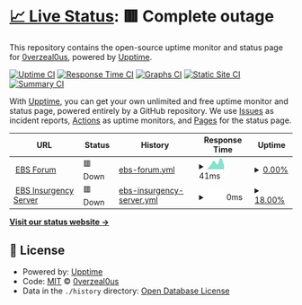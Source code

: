 # [📈 Live Status](https://status.enemyboat.co.uk): <!--live status--> **🟥 Complete outage**

This repository contains the open-source uptime monitor and status page for [0verzeal0us](https://status.enemyboat.co.uk), powered by [Upptime](https://github.com/upptime/upptime).

[![Uptime CI](https://github.com/0verzeal0us/upptime/workflows/Uptime%20CI/badge.svg)](https://github.com/0verzeal0us/upptime/actions?query=workflow%3A%22Uptime+CI%22)
[![Response Time CI](https://github.com/0verzeal0us/upptime/workflows/Response%20Time%20CI/badge.svg)](https://github.com/0verzeal0us/upptime/actions?query=workflow%3A%22Response+Time+CI%22)
[![Graphs CI](https://github.com/0verzeal0us/upptime/workflows/Graphs%20CI/badge.svg)](https://github.com/0verzeal0us/upptime/actions?query=workflow%3A%22Graphs+CI%22)
[![Static Site CI](https://github.com/0verzeal0us/upptime/workflows/Static%20Site%20CI/badge.svg)](https://github.com/0verzeal0us/upptime/actions?query=workflow%3A%22Static+Site+CI%22)
[![Summary CI](https://github.com/0verzeal0us/upptime/workflows/Summary%20CI/badge.svg)](https://github.com/0verzeal0us/upptime/actions?query=workflow%3A%22Summary+CI%22)

With [Upptime](https://upptime.js.org), you can get your own unlimited and free uptime monitor and status page, powered entirely by a GitHub repository. We use [Issues](https://github.com/0verzeal0us/upptime/issues) as incident reports, [Actions](https://github.com/0verzeal0us/upptime/actions) as uptime monitors, and [Pages](https://status.enemyboat.co.uk) for the status page.

<!--start: status pages-->
<!-- This summary is generated by Upptime (https://github.com/upptime/upptime) -->
<!-- Do not edit this manually, your changes will be overwritten -->
<!-- prettier-ignore -->
| URL | Status | History | Response Time | Uptime |
| --- | ------ | ------- | ------------- | ------ |
| <img alt="" src="https://www.enemyboat.co.uk/favicon.ico" height="13"> [EBS Forum](https://www.enemyboat.co.uk) | 🟥 Down | [ebs-forum.yml](https://github.com/0verzeal0us/status.enemyboat.co.uk/commits/HEAD/history/ebs-forum.yml) | <details><summary><img alt="Response time graph" src="./graphs/ebs-forum/response-time-week.png" height="20"> 41ms</summary><br><a href="https://status.enemyboat.co.uk/history/ebs-forum"><img alt="Response time 41" src="https://img.shields.io/endpoint?url=https%3A%2F%2Fraw.githubusercontent.com%2F0verzeal0us%2Fstatus.enemyboat.co.uk%2FHEAD%2Fapi%2Febs-forum%2Fresponse-time.json"></a><br><a href="https://status.enemyboat.co.uk/history/ebs-forum"><img alt="24-hour response time 41" src="https://img.shields.io/endpoint?url=https%3A%2F%2Fraw.githubusercontent.com%2F0verzeal0us%2Fstatus.enemyboat.co.uk%2FHEAD%2Fapi%2Febs-forum%2Fresponse-time-day.json"></a><br><a href="https://status.enemyboat.co.uk/history/ebs-forum"><img alt="7-day response time 41" src="https://img.shields.io/endpoint?url=https%3A%2F%2Fraw.githubusercontent.com%2F0verzeal0us%2Fstatus.enemyboat.co.uk%2FHEAD%2Fapi%2Febs-forum%2Fresponse-time-week.json"></a><br><a href="https://status.enemyboat.co.uk/history/ebs-forum"><img alt="30-day response time 41" src="https://img.shields.io/endpoint?url=https%3A%2F%2Fraw.githubusercontent.com%2F0verzeal0us%2Fstatus.enemyboat.co.uk%2FHEAD%2Fapi%2Febs-forum%2Fresponse-time-month.json"></a><br><a href="https://status.enemyboat.co.uk/history/ebs-forum"><img alt="1-year response time 41" src="https://img.shields.io/endpoint?url=https%3A%2F%2Fraw.githubusercontent.com%2F0verzeal0us%2Fstatus.enemyboat.co.uk%2FHEAD%2Fapi%2Febs-forum%2Fresponse-time-year.json"></a></details> | <details><summary><a href="https://status.enemyboat.co.uk/history/ebs-forum">0.00%</a></summary><a href="https://status.enemyboat.co.uk/history/ebs-forum"><img alt="All-time uptime 0.00%" src="https://img.shields.io/endpoint?url=https%3A%2F%2Fraw.githubusercontent.com%2F0verzeal0us%2Fstatus.enemyboat.co.uk%2FHEAD%2Fapi%2Febs-forum%2Fuptime.json"></a><br><a href="https://status.enemyboat.co.uk/history/ebs-forum"><img alt="24-hour uptime 0.00%" src="https://img.shields.io/endpoint?url=https%3A%2F%2Fraw.githubusercontent.com%2F0verzeal0us%2Fstatus.enemyboat.co.uk%2FHEAD%2Fapi%2Febs-forum%2Fuptime-day.json"></a><br><a href="https://status.enemyboat.co.uk/history/ebs-forum"><img alt="7-day uptime 0.00%" src="https://img.shields.io/endpoint?url=https%3A%2F%2Fraw.githubusercontent.com%2F0verzeal0us%2Fstatus.enemyboat.co.uk%2FHEAD%2Fapi%2Febs-forum%2Fuptime-week.json"></a><br><a href="https://status.enemyboat.co.uk/history/ebs-forum"><img alt="30-day uptime 0.00%" src="https://img.shields.io/endpoint?url=https%3A%2F%2Fraw.githubusercontent.com%2F0verzeal0us%2Fstatus.enemyboat.co.uk%2FHEAD%2Fapi%2Febs-forum%2Fuptime-month.json"></a><br><a href="https://status.enemyboat.co.uk/history/ebs-forum"><img alt="1-year uptime 0.00%" src="https://img.shields.io/endpoint?url=https%3A%2F%2Fraw.githubusercontent.com%2F0verzeal0us%2Fstatus.enemyboat.co.uk%2FHEAD%2Fapi%2Febs-forum%2Fuptime-year.json"></a></details>
| <img alt="" src="https://icons.duckduckgo.com/ip3/null.ico" height="13"> [EBS Insurgency Server](87.98.157.13) | 🟥 Down | [ebs-insurgency-server.yml](https://github.com/0verzeal0us/status.enemyboat.co.uk/commits/HEAD/history/ebs-insurgency-server.yml) | <details><summary><img alt="Response time graph" src="./graphs/ebs-insurgency-server/response-time-week.png" height="20"> 0ms</summary><br><a href="https://status.enemyboat.co.uk/history/ebs-insurgency-server"><img alt="Response time 0" src="https://img.shields.io/endpoint?url=https%3A%2F%2Fraw.githubusercontent.com%2F0verzeal0us%2Fstatus.enemyboat.co.uk%2FHEAD%2Fapi%2Febs-insurgency-server%2Fresponse-time.json"></a><br><a href="https://status.enemyboat.co.uk/history/ebs-insurgency-server"><img alt="24-hour response time 0" src="https://img.shields.io/endpoint?url=https%3A%2F%2Fraw.githubusercontent.com%2F0verzeal0us%2Fstatus.enemyboat.co.uk%2FHEAD%2Fapi%2Febs-insurgency-server%2Fresponse-time-day.json"></a><br><a href="https://status.enemyboat.co.uk/history/ebs-insurgency-server"><img alt="7-day response time 0" src="https://img.shields.io/endpoint?url=https%3A%2F%2Fraw.githubusercontent.com%2F0verzeal0us%2Fstatus.enemyboat.co.uk%2FHEAD%2Fapi%2Febs-insurgency-server%2Fresponse-time-week.json"></a><br><a href="https://status.enemyboat.co.uk/history/ebs-insurgency-server"><img alt="30-day response time 0" src="https://img.shields.io/endpoint?url=https%3A%2F%2Fraw.githubusercontent.com%2F0verzeal0us%2Fstatus.enemyboat.co.uk%2FHEAD%2Fapi%2Febs-insurgency-server%2Fresponse-time-month.json"></a><br><a href="https://status.enemyboat.co.uk/history/ebs-insurgency-server"><img alt="1-year response time 0" src="https://img.shields.io/endpoint?url=https%3A%2F%2Fraw.githubusercontent.com%2F0verzeal0us%2Fstatus.enemyboat.co.uk%2FHEAD%2Fapi%2Febs-insurgency-server%2Fresponse-time-year.json"></a></details> | <details><summary><a href="https://status.enemyboat.co.uk/history/ebs-insurgency-server">18.00%</a></summary><a href="https://status.enemyboat.co.uk/history/ebs-insurgency-server"><img alt="All-time uptime 18.00%" src="https://img.shields.io/endpoint?url=https%3A%2F%2Fraw.githubusercontent.com%2F0verzeal0us%2Fstatus.enemyboat.co.uk%2FHEAD%2Fapi%2Febs-insurgency-server%2Fuptime.json"></a><br><a href="https://status.enemyboat.co.uk/history/ebs-insurgency-server"><img alt="24-hour uptime 18.00%" src="https://img.shields.io/endpoint?url=https%3A%2F%2Fraw.githubusercontent.com%2F0verzeal0us%2Fstatus.enemyboat.co.uk%2FHEAD%2Fapi%2Febs-insurgency-server%2Fuptime-day.json"></a><br><a href="https://status.enemyboat.co.uk/history/ebs-insurgency-server"><img alt="7-day uptime 18.00%" src="https://img.shields.io/endpoint?url=https%3A%2F%2Fraw.githubusercontent.com%2F0verzeal0us%2Fstatus.enemyboat.co.uk%2FHEAD%2Fapi%2Febs-insurgency-server%2Fuptime-week.json"></a><br><a href="https://status.enemyboat.co.uk/history/ebs-insurgency-server"><img alt="30-day uptime 18.00%" src="https://img.shields.io/endpoint?url=https%3A%2F%2Fraw.githubusercontent.com%2F0verzeal0us%2Fstatus.enemyboat.co.uk%2FHEAD%2Fapi%2Febs-insurgency-server%2Fuptime-month.json"></a><br><a href="https://status.enemyboat.co.uk/history/ebs-insurgency-server"><img alt="1-year uptime 18.00%" src="https://img.shields.io/endpoint?url=https%3A%2F%2Fraw.githubusercontent.com%2F0verzeal0us%2Fstatus.enemyboat.co.uk%2FHEAD%2Fapi%2Febs-insurgency-server%2Fuptime-year.json"></a></details>

<!--end: status pages-->

[**Visit our status website →**](https://status.enemyboat.co.uk)

## 📄 License

- Powered by: [Upptime](https://github.com/upptime/upptime)
- Code: [MIT](./LICENSE) © [0verzeal0us](https://status.enemyboat.co.uk)
- Data in the `./history` directory: [Open Database License](https://opendatacommons.org/licenses/odbl/1-0/)
